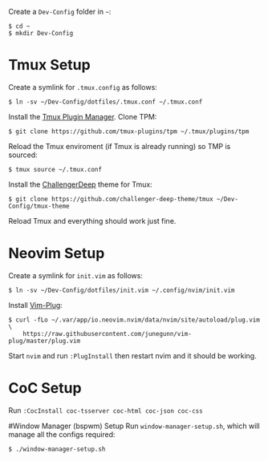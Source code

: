 Create a `Dev-Config` folder in `~`:
```
$ cd ~
$ mkdir Dev-Config
```

# Tmux Setup
Create a symlink for `.tmux.config` as follows:

```
$ ln -sv ~/Dev-Config/dotfiles/.tmux.conf ~/.tmux.conf
```

Install the [Tmux Plugin Manager](https://github.com/tmux-plugins/tpm).
Clone TPM:

```
$ git clone https://github.com/tmux-plugins/tpm ~/.tmux/plugins/tpm
```

Reload the Tmux enviroment (if Tmux is already running) so TMP is sourced:

```
$ tmux source ~/.tmux.conf
```

Install the [ChallengerDeep](https://github.com/challenger-deep-theme/tmux) theme for Tmux:

```
$ git clone https://github.com/challenger-deep-theme/tmux ~/Dev-Config/tmux-theme
```

Reload Tmux and everything should work just fine.


# Neovim Setup
Create a symlink for `init.vim` as follows:

```
$ ln -sv ~/Dev-Config/dotfiles/init.vim ~/.config/nvim/init.vim
```

Install [Vim-Plug](https://github.com/junegunn/vim-plug):

```
$ curl -fLo ~/.var/app/io.neovim.nvim/data/nvim/site/autoload/plug.vim \
    https://raw.githubusercontent.com/junegunn/vim-plug/master/plug.vim
```

Start `nvim` and run `:PlugInstall` then restart nvim and it should be working.

# CoC Setup
Run `:CocInstall coc-tsserver coc-html coc-json coc-css`


#Window Manager (bspwm) Setup
Run `window-manager-setup.sh`, which will manage all the configs required:

```
$ ./window-manager-setup.sh
```
